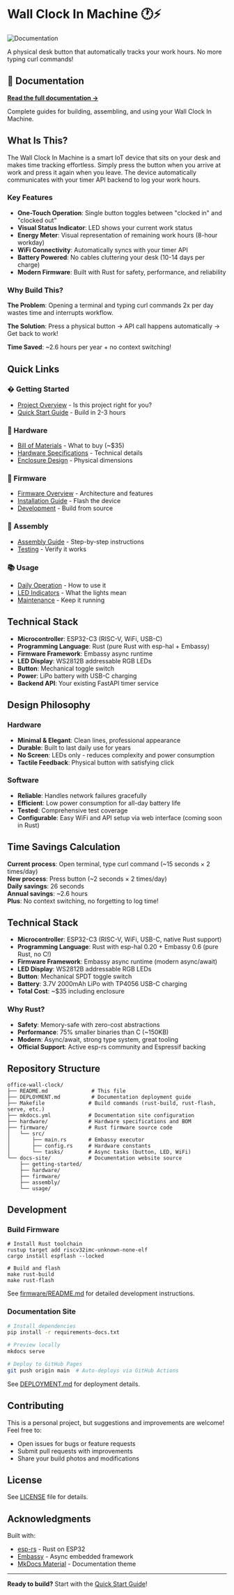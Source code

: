 # Wall Clock In Machine 🕐⚡

![Documentation](https://github.com/lanterno/office-wall-clock/actions/workflows/deploy-docs.yml/badge.svg)

A physical desk button that automatically tracks your work hours. No more typing curl commands!

## 📖 Documentation

**[Read the full documentation →](https://lanterno.github.io/office-wall-clock/)**

Complete guides for building, assembling, and using your Wall Clock In Machine.

## What Is This?

The Wall Clock In Machine is a smart IoT device that sits on your desk and makes time tracking effortless. Simply press the button when you arrive at work and press it again when you leave. The device automatically communicates with your timer API backend to log your work hours.

### Key Features

- **One-Touch Operation**: Single button toggles between "clocked in" and "clocked out"
- **Visual Status Indicator**: LED shows your current work status
- **Energy Meter**: Visual representation of remaining work hours (8-hour workday)
- **WiFi Connectivity**: Automatically syncs with your timer API
- **Battery Powered**: No cables cluttering your desk (10-14 days per charge)
- **Modern Firmware**: Built with Rust for safety, performance, and reliability

### Why Build This?

**The Problem**: Opening a terminal and typing curl commands 2x per day wastes time and interrupts workflow.

**The Solution**: Press a physical button → API call happens automatically → Get back to work!

**Time Saved**: ~2.6 hours per year + no context switching!

## Quick Links

### � Getting Started
- [Project Overview](https://lanterno.github.io/office-wall-clock/getting-started/overview/) - Is this project right for you?
- [Quick Start Guide](https://lanterno.github.io/office-wall-clock/getting-started/quick-start/) - Build in 2-3 hours

### 🔧 Hardware
- [Bill of Materials](hardware/BILL_OF_MATERIALS.md) - What to buy (~$35)
- [Hardware Specifications](hardware/HARDWARE_SPECS.md) - Technical details
- [Enclosure Design](hardware/ENCLOSURE_DESIGN.md) - Physical dimensions

### 💾 Firmware
- [Firmware Overview](https://lanterno.github.io/office-wall-clock/firmware/overview/) - Architecture and features
- [Installation Guide](https://lanterno.github.io/office-wall-clock/firmware/installation/) - Flash the device
- [Development](firmware/README.md) - Build from source

### 🔨 Assembly
- [Assembly Guide](https://lanterno.github.io/office-wall-clock/assembly/preparation/) - Step-by-step instructions
- [Testing](https://lanterno.github.io/office-wall-clock/assembly/testing/) - Verify it works

### 📚 Usage
- [Daily Operation](https://lanterno.github.io/office-wall-clock/usage/daily-operation/) - How to use it
- [LED Indicators](https://lanterno.github.io/office-wall-clock/usage/led-indicators/) - What the lights mean
- [Maintenance](https://lanterno.github.io/office-wall-clock/usage/maintenance/) - Keep it running

## Technical Stack

- **Microcontroller**: ESP32-C3 (RISC-V, WiFi, USB-C)
- **Programming Language**: Rust (pure Rust with esp-hal + Embassy)
- **Firmware Framework**: Embassy async runtime
- **LED Display**: WS2812B addressable RGB LEDs
- **Button**: Mechanical toggle switch
- **Power**: LiPo battery with USB-C charging
- **Backend API**: Your existing FastAPI timer service

## Design Philosophy

### Hardware
- **Minimal & Elegant**: Clean lines, professional appearance
- **Durable**: Built to last daily use for years
- **No Screen**: LEDs only - reduces complexity and power consumption
- **Tactile Feedback**: Physical button with satisfying click

### Software
- **Reliable**: Handles network failures gracefully
- **Efficient**: Low power consumption for all-day battery life
- **Tested**: Comprehensive test coverage
- **Configurable**: Easy WiFi and API setup via web interface (coming soon in Rust)

## Time Savings Calculation

**Current process**: Open terminal, type curl command (~15 seconds × 2 times/day)  
**New process**: Press button (~2 seconds × 2 times/day)  
**Daily savings**: 26 seconds  
**Annual savings**: ~2.6 hours  
**Plus**: No context switching, no forgetting to log time!

## Technical Stack

- **Microcontroller**: ESP32-C3 (RISC-V, WiFi, USB-C, native Rust support)
- **Programming Language**: Rust with esp-hal 0.20 + Embassy 0.6 (pure Rust, no C!)
- **Firmware Framework**: Embassy async runtime (modern async/await)
- **LED Display**: WS2812B addressable RGB LEDs
- **Button**: Mechanical SPDT toggle switch
- **Battery**: 3.7V 2000mAh LiPo with TP4056 USB-C charging
- **Total Cost**: ~$35 including enclosure

### Why Rust?
- **Safety**: Memory-safe with zero-cost abstractions
- **Performance**: 75% smaller binaries than C (~150KB)
- **Modern**: Async/await, strong type system, great tooling
- **Official Support**: Active esp-rs community and Espressif backing

## Repository Structure

```
office-wall-clock/
├── README.md              # This file
├── DEPLOYMENT.md          # Documentation deployment guide
├── Makefile              # Build commands (rust-build, rust-flash, serve, etc.)
├── mkdocs.yml            # Documentation site configuration
├── hardware/             # Hardware specifications and BOM
├── firmware/             # Rust firmware source code
│   └── src/
│       ├── main.rs       # Embassy executor
│       ├── config.rs     # Hardware constants
│       └── tasks/        # Async tasks (button, LED, WiFi)
└── docs-site/            # Documentation website source
    ├── getting-started/
    ├── hardware/
    ├── firmware/
    ├── assembly/
    └── usage/
```

## Development

### Build Firmware

```fish
# Install Rust toolchain
rustup target add riscv32imc-unknown-none-elf
cargo install espflash --locked

# Build and flash
make rust-build
make rust-flash
```

See [firmware/README.md](firmware/README.md) for detailed development instructions.

### Documentation Site

```bash
# Install dependencies
pip install -r requirements-docs.txt

# Preview locally
mkdocs serve

# Deploy to GitHub Pages
git push origin main  # Auto-deploys via GitHub Actions
```

See [DEPLOYMENT.md](DEPLOYMENT.md) for deployment details.

## Contributing

This is a personal project, but suggestions and improvements are welcome! Feel free to:
- Open issues for bugs or feature requests
- Submit pull requests with improvements
- Share your build photos and modifications

## License

See [LICENSE](LICENSE) file for details.

## Acknowledgments

Built with:
- [esp-rs](https://github.com/esp-rs) - Rust on ESP32
- [Embassy](https://embassy.dev/) - Async embedded framework
- [MkDocs Material](https://squidfunk.github.io/mkdocs-material/) - Documentation theme

---

**Ready to build?** Start with the [Quick Start Guide](https://lanterno.github.io/office-wall-clock/getting-started/quick-start/)!
